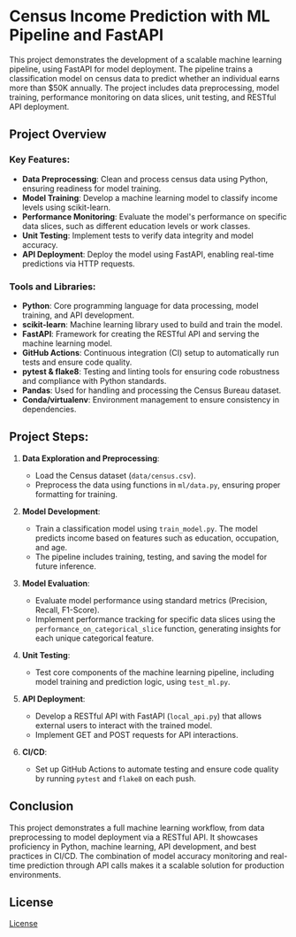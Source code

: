 # Census Income Prediction with ML Pipeline and FastAPI

This project demonstrates the development of a scalable machine learning pipeline, using FastAPI for model deployment. The pipeline trains a classification model on census data to predict whether an individual earns more than \$50K annually. The project includes data preprocessing, model training, performance monitoring on data slices, unit testing, and RESTful API deployment.

## Project Overview

### Key Features:
- **Data Preprocessing**: Clean and process census data using Python, ensuring readiness for model training.
- **Model Training**: Develop a machine learning model to classify income levels using scikit-learn.
- **Performance Monitoring**: Evaluate the model's performance on specific data slices, such as different education levels or work classes.
- **Unit Testing**: Implement tests to verify data integrity and model accuracy.
- **API Deployment**: Deploy the model using FastAPI, enabling real-time predictions via HTTP requests.

### Tools and Libraries:
- **Python**: Core programming language for data processing, model training, and API development.
- **scikit-learn**: Machine learning library used to build and train the model.
- **FastAPI**: Framework for creating the RESTful API and serving the machine learning model.
- **GitHub Actions**: Continuous integration (CI) setup to automatically run tests and ensure code quality.
- **pytest & flake8**: Testing and linting tools for ensuring code robustness and compliance with Python standards.
- **Pandas**: Used for handling and processing the Census Bureau dataset.
- **Conda/virtualenv**: Environment management to ensure consistency in dependencies.

## Project Steps:

1. **Data Exploration and Preprocessing**:
   - Load the Census dataset (`data/census.csv`).
   - Preprocess the data using functions in `ml/data.py`, ensuring proper formatting for training.
   
2. **Model Development**:
   - Train a classification model using `train_model.py`. The model predicts income based on features such as education, occupation, and age.
   - The pipeline includes training, testing, and saving the model for future inference.
   
3. **Model Evaluation**:
   - Evaluate model performance using standard metrics (Precision, Recall, F1-Score).
   - Implement performance tracking for specific data slices using the `performance_on_categorical_slice` function, generating insights for each unique categorical feature.
   
4. **Unit Testing**:
   - Test core components of the machine learning pipeline, including model training and prediction logic, using `test_ml.py`.
   
5. **API Deployment**:
   - Develop a RESTful API with FastAPI (`local_api.py`) that allows external users to interact with the trained model.
   - Implement GET and POST requests for API interactions.
   
6. **CI/CD**:
   - Set up GitHub Actions to automate testing and ensure code quality by running `pytest` and `flake8` on each push.

## Conclusion
This project demonstrates a full machine learning workflow, from data preprocessing to model deployment via a RESTful API. It showcases proficiency in Python, machine learning, API development, and best practices in CI/CD. The combination of model accuracy monitoring and real-time prediction through API calls makes it a scalable solution for production environments.

## License

[License](LICENSE.txt)
